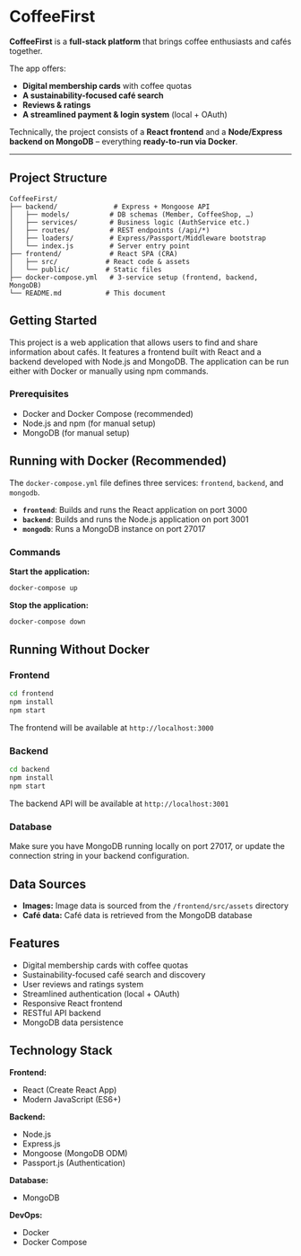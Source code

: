 # CoffeeFirst

**CoffeeFirst** is a **full-stack platform** that brings coffee enthusiasts and cafés together.

The app offers:
- **Digital membership cards** with coffee quotas
- **A sustainability-focused café search**
- **Reviews & ratings**
- **A streamlined payment & login system** (local + OAuth)

Technically, the project consists of a **React frontend** and a **Node/Express backend on MongoDB** – everything **ready-to-run via Docker**.

---

## Project Structure

```
CoffeeFirst/
├── backend/              # Express + Mongoose API
│   ├── models/          # DB schemas (Member, CoffeeShop, …)
│   ├── services/        # Business logic (AuthService etc.)
│   ├── routes/          # REST endpoints (/api/*)
│   ├── loaders/         # Express/Passport/Middleware bootstrap
│   └── index.js         # Server entry point
├── frontend/            # React SPA (CRA)
│   ├── src/            # React code & assets
│   └── public/         # Static files
├── docker-compose.yml   # 3-service setup (frontend, backend, MongoDB)
└── README.md           # This document
```

## Getting Started

This project is a web application that allows users to find and share information about cafés. It features a frontend built with React and a backend developed with Node.js and MongoDB. The application can be run either with Docker or manually using npm commands.

### Prerequisites

- Docker and Docker Compose (recommended)
- Node.js and npm (for manual setup)
- MongoDB (for manual setup)

## Running with Docker (Recommended)

The `docker-compose.yml` file defines three services: `frontend`, `backend`, and `mongodb`.

- **`frontend`**: Builds and runs the React application on port 3000
- **`backend`**: Builds and runs the Node.js application on port 3001
- **`mongodb`**: Runs a MongoDB instance on port 27017

### Commands

**Start the application:**
```bash
docker-compose up
```

**Stop the application:**
```bash
docker-compose down
```

## Running Without Docker

### Frontend

```bash
cd frontend
npm install
npm start
```

The frontend will be available at `http://localhost:3000`

### Backend

```bash
cd backend
npm install
npm start
```

The backend API will be available at `http://localhost:3001`

### Database

Make sure you have MongoDB running locally on port 27017, or update the connection string in your backend configuration.

## Data Sources

- **Images:** Image data is sourced from the `/frontend/src/assets` directory
- **Café data:** Café data is retrieved from the MongoDB database

## Features

- Digital membership cards with coffee quotas
- Sustainability-focused café search and discovery
- User reviews and ratings system
- Streamlined authentication (local + OAuth)
- Responsive React frontend
- RESTful API backend
- MongoDB data persistence

## Technology Stack

**Frontend:**
- React (Create React App)
- Modern JavaScript (ES6+)

**Backend:**
- Node.js
- Express.js
- Mongoose (MongoDB ODM)
- Passport.js (Authentication)

**Database:**
- MongoDB

**DevOps:**
- Docker
- Docker Compose